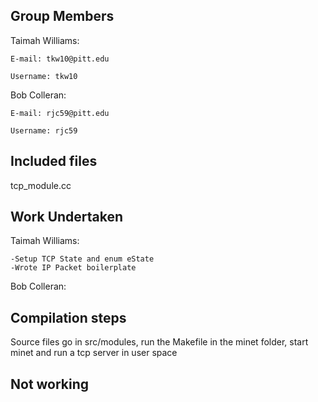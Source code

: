 ## Group Members
Taimah Williams:

    E-mail: tkw10@pitt.edu
    
    Username: tkw10
Bob Colleran:

    E-mail: rjc59@pitt.edu
    
    Username: rjc59
    
## Included files
tcp_module.cc

## Work Undertaken
Taimah Williams:

    -Setup TCP State and enum eState
    -Wrote IP Packet boilerplate

Bob Colleran:



## Compilation steps
Source files go in src/modules, run the Makefile in the minet folder, start minet and run a tcp server in user space

## Not working

